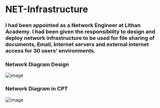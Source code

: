 # NET-Infrastructure

### I had been appointed as a Network Engineer at Lithan Academy. I had been given the responsibility to design and deploy network infrastructure to be used for file sharing of documents, Email, Internet servers and external internet access for 30 users’ environments.

### Network Diagram Design 
![image](https://user-images.githubusercontent.com/55836478/134784764-901b8d0d-3ee7-438e-8406-a507ec55f4c5.png)

### Network Diagram in CPT
![image](https://user-images.githubusercontent.com/55836478/134784781-93ab4262-e071-4fee-8ca4-ace7e3a01c9a.png)

